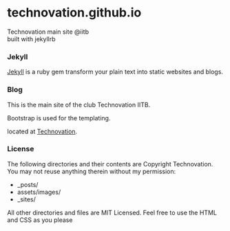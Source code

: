 technovation.github.io
======================

Technovation main site @iitb
<br/>
built with jekyllrb

### Jekyll
[Jekyll](http://www.jekyllrb.com) is a ruby gem transform your plain text into static websites and blogs.


### Blog

This is the main site of the club Technovation IITB.

Bootstrap is used for the templating.

located at [Technovation](http://technovation.github.io).

### License

The following directories and their contents are Copyright Technovation. You may not reuse anything therein without my permission:
   * _posts/
   * assets/images/
   * _sites/

All other directories and files are MIT Licensed. Feel free to use the HTML and CSS as you please
